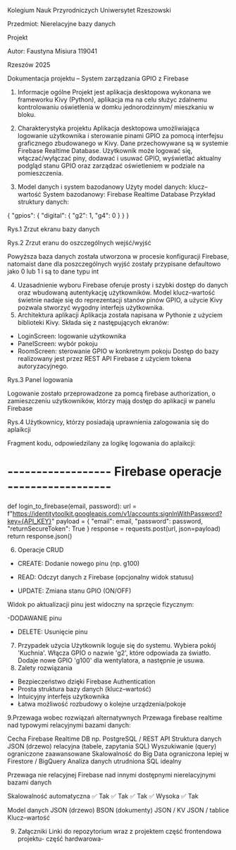 Kolegium Nauk Przyrodniczych
Uniwersytet Rzeszowski




Przedmiot:
Nierelacyjne bazy danych 

Projekt 

Autor:
Faustyna Misiura 119041




Rzeszów 2025









Dokumentacja projektu – System zarządzania GPIO z Firebase
1. Informacje ogólne
Projekt jest aplikacja desktopowa wykonana we frameworku Kivy (Python), aplikacja ma na celu służyc zdalnemu kontrolowaniu oświetlenia w domku jednorodzinnym/ mieszkaniu w bloku. 
 
2. Charakterystyka projektu
Aplikacja desktopowa umożliwiająca logowanie użytkownika i sterowanie pinami GPIO za pomocą interfejsu graficznego zbudowanego w Kivy. Dane przechowywane są w systemie Firebase Realtime Database. Użytkownik może logować się, włączać/wyłączać piny, dodawać i usuwać GPIO, wyświetlać aktualny podgląd stanu GPIO  oraz zarządzać  oświetleniem w podziale na pomieszczenia.


3. Model danych i system bazodanowy
Użyty model danych: klucz–wartość
System bazodanowy: Firebase Realtime Database
Przykład struktury danych:

{
  "gpios": {
    "digital": {
      "g2": 1,
      "g4": 0
    }
  }
}

Rys.1 Zrzut ekranu bazy danych 



Rys.2 Zrzut eranu do oszczególnych wejść/wyjść 




Powyższa baza danych została utworzona w procesie konfiguracji Firebase, natomaist dane dla poszczególnych wyjść zostały przypisane defaultowo jako 0 lub 1 i są to dane typu int 






4. Uzasadnienie wyboru
Firebase oferuje prosty i szybki dostęp do danych oraz wbudowaną autentykację użytkowników. Model klucz–wartość świetnie nadaje się do reprezentacji stanów pinów GPIO, a użycie Kivy pozwala stworzyć wygodny interfejs użytkownika.
5. Architektura aplikacji
Aplikacja została napisana w Pythonie z użyciem biblioteki Kivy. Składa się z następujących ekranów:
- LoginScreen: logowanie użytkownika
- PanelScreen: wybór pokoju
- RoomScreen: sterowanie GPIO w konkretnym pokoju
Dostęp do bazy realizowany jest przez REST API Firebase z użyciem tokena autoryzacyjnego.



Rys.3 Panel logowania

Logowanie zostało przeprowadzone za pomcą firebase authorization, o zamieszczeniu użytkowników, którzy mają dostęp do aplikacji w panelu Firebase 

Rys.4 Użytkownicy, którzy posiadają uprawnienia zalogowania się do aplaikcji 

Fragment kodu, odpowiedzilany za logikę logowania do aplaikcji:


# ------------------ Firebase operacje ------------------
def login_to_firebase(email, password):
    url = f"https://identitytoolkit.googleapis.com/v1/accounts:signInWithPassword?key={API_KEY}"
    payload = {
        "email": email,
        "password": password,
        "returnSecureToken": True
    }
    response = requests.post(url, json=payload)
    return response.json()



 
6. Operacje CRUD
- CREATE: Dodanie nowego pinu (np. g100)


- READ: Odczyt danych z Firebase (opcjonalny widok statusu)


- UPDATE: Zmiana stanu GPIO (ON/OFF)

Widok po aktualizacji pinu jest widoczny na sprzęcie fizycznym:


-DODAWANIE pinu




- DELETE: Usunięcie pinu



7. Przypadek użycia
Użytkownik loguje się do systemu. Wybiera pokój 'Kuchnia'. Włącza GPIO o nazwie 'g2', które odpowiada za światło. Dodaje nowe GPIO 'g100' dla wentylatora, a następnie je usuwa.
8. Zalety rozwiązania
- Bezpieczeństwo dzięki Firebase Authentication
- Prosta struktura bazy danych (klucz–wartość)
- Intuicyjny interfejs użytkownika
- Łatwa możliwość rozbudowy o kolejne urządzenia/pokoje


9.Przewaga wobec rozwiązań alternatywnych 
Przewaga firebase realtime nad typowymi relacyjnymi bazami danych:

Cecha
Firebase Realtime DB
np. PostgreSQL / REST API
Struktura danych
JSON (drzewo)
relacyjna (tabele, zapytania SQL)
Wyszukiwanie (query)
ograniczone
zaawansowane
Skalowalność do Big Data
ograniczona
lepiej w Firestore / BigQuery
Analiza danych
utrudniona
SQL idealny




Przewaga  nie relacyjnej Firebase nad innymi dostępnymi nierelacyjnymi bazami danych 

Skalowalność automatyczna
✅ Tak
✅ Tak
✅ Tak
✅ Wysoka
✅ Tak

Model danych
JSON (drzewo)
BSON (dokumenty)
JSON / KV
JSON / tablice
Klucz–wartość




9. Załączniki
Linki do repozytorium wraz z projektem
część frontendowa projektu-
część hardwarowa- 

